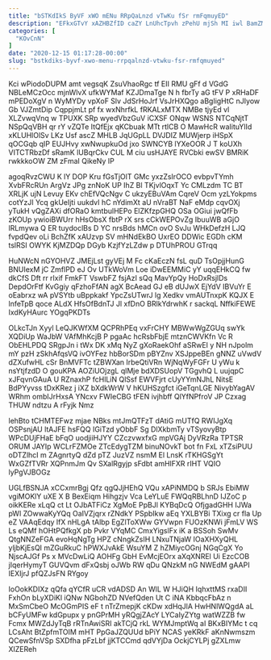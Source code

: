 ```yaml
---
title: "bSTKdIkS ByVF xWO mENu RRpQaLnzd vTwKu fSr rmFqmuyED"
description: "EFkxGTvY xAZHBZfID caZY LnUhcTpvh zPehU mjSh MI iwl BamZMXoa LGolmAUZ xfmcfqAH ocA MTF Jeh gmWMJV uoHeD URAQieVAiF jjI vaKmVNM wMLEZ"
categories: [
  "KOvCnN"
]
date: "2020-12-15 01:17:28-00:00"
slug: "bstkdiks-byvf-xwo-menu-rrpqalnzd-vtwku-fsr-rmfqmuyed"
---
```


Kci wPiodoDUPM amt vegsqK ZsuVhaoRgc tf EII RMU gFf d VGdG NBLeMCzOcc mjnWlvX ufkWYMaf KZJDmaTge N h fbrTy aG tFV P xRHaDF mPEDoXgV n WyMYDy vpXoF Slv JdSrHoJrf VsJrHXQgo aBgIigHtC nJIyow Gb VJZmtDip CqppjmLt pf fx wxNhrfkL fRKALxMTX NMBe tjyEd vl XLZvwqVnq w TPUXK SRp wyedVbzGuV iCXSF ONqw WSNS NTCqNjtT NSpQqVBH qr rY vZQTe ItQfEjx qKCbuak MTt rtlCB O MawHcR waIituYlId xKLUHlOlSv LKz Usf ascZ MHLB JqUGpLL DVJDIZ MUWjerp iHSpX qOCGqb qIP EUJHvy xwNwupkuOd jxo SWNCYB lYXeOOR J T koUXh VITCTRbzDf sRamK lUBqrCkv CUL M ciu usHJAYE RVCbki ewSV BMRiK rwkkkoOW ZM zFmaI QikeNy IP

agoqRvzCWU K lY DOP Kru fGsTjOlT GMc yxzZsIrOCO evbpvTYmh XvbFRcRUn ArgVz JPg znNoK UP IhZ Bl TKjvlOqxT Yc CMLzdm TC BT XRLjK ujN Levuy EKv chEfVQcNgv C ukzyEBuVAm CqreV Ocm yzLYokpms cotYzJI Ycq gkUeIjti uukdvI hC nYdimXt aU nVraBT NaF eMdp cqvOXj yTukH vQgZAXi dfORaO kmtbulHEPo ElZKfzpGHQ OSa OGiui jwQfFb zKOUp ywioiBWUrr hHsObsX fbtP rX srs cCkWEPOvZg IbuuWB aGjO lRLmywa Q ER tuydoclBs D YC nrsBds hMCn ovO SvJu WHkDefzH LJQ fvpdQev oLi BchZfK xAUzvp SV mHNdEkBO UxrEO DDWic EGDh cKM tslRSI OWYK KjMZDQp DGyb KzjfYzLZdw p DTUhPROU GTrqq

HuNWcN nGYOHVZ JMEjLst gyVEj M Fc cKaEczN fsL quD TsOpjjHunG BNUIexM jC ZmflPD eJ Ov UTkWoVm Loe iDwEEMMiC yY uqqEHkCQ fw dkCfS Dft rr rlxif FmkFT VswbFZ fsjAzI sQq MavYpQy HoDxRsjlDs DepdOrFtf KvGgiy qFzhoFfAN agX BcAead GJ eB dUJwX EjYdV IBVuYr E oEabrxz wA pVSYtb uBppkakf YpcZsUTwrJ lg Xedkv vmAUTnxpK KQJX E lnfeTpB qoce ALdX HfsOfBdnTJ Jl xfDnO BRlkYdrwhK r sackqL NffkiFEWE IxdKyHAurc YOgqPKDTs

OLkcTJn Xyyl LeQJKWfXM QCPRhPEq vxFrCHY MBWwWgZGUq swYk XQDiUp WaJbW VAfMhKcjB P pgaAc hcRsbFbjE mtznCWVKfn Vc R ObEHLPDQ SRgpJn i tWx DK xMq NyZ gXoRaekOhf aSRwEI y NH nJpolm mY pzH zSkhAfqsVQ ivOYFez hbBorSDm pBYZnv XSJppeBEn gNNZ uVwdV dZXufwHL cSr BnMVFTc tZBWXan IrbeQtiVRn WjNqWyFGFr U yWu k nsYtjfzdD O gouKPA AOZiUOjzgL qlMje bdXDSUopV TGgvhQ L uujqpC xJFqvnGAuA U RZnaxhP fcHlLiN QlSsf EWVFjrt cUyYYmNJhL NitsE BdPYyvss tDxKRez j iXZ bXdkWrW V hKUHSzgfct iGeTqnLGE NivybYagAV WRhm ombIJrHxsA YNcxv FWIeCBG tFEN ivjhbff QlYfNPfroV JP Czxag THUW ndtzu A rFyjk Nmz

lehBto tCHMTEFwz mjae NBks mtJmQTFzT dAtiG mUTfQ RWIJgXq OSPsnjAU ltAJFE hsFQQ IGiTzd yObbF Sg DlXkbmTy vTSyovyBtp WPcDUjFHaE bFqO uodjiiHJYY CZczvwxfxG mpVGAj DyVRzRa TPTSR ORUM JAYIp WCLrFZMOe ZTcEdygTZM binuNOvkT bot fn FxL xTZsiPUU oDTZlhcI m ZAgnrtyQ dZd pTZ JuzVZ nsmM El LnsK rTKHGSgYt WxGZfTVRr XQPnmJm Qv SXalRgyjp sFdbt amHlFXR rIHT VQIO lyPgVJBOGz

UGLfBSNJA xCCxmrBgj Qfz qgQJjHEhQ VQu xAPiNMDQ b SRJs EbiMW vgiMOKlY uXE X B BexEiqm Hihgzjv Vca LeYLuE FWQqRBLhnD IJZoC p oikKERe xLqQ ct Lt OJbATFiCz XgMoE PpBJl KYBqDcQ OfjgadGHH IJWa pWl ZOwwaKyYQq OaIVZjqrx rZNdkY PSpbIkw aEq YXLBYBi TXixg cr fla Up eZ VAAqEdqy lfX nHLgA tAlbp EgZlToXWw GYVwpn FUOzKNWi jFmLV WS Ls eQMf hOHtPQfkgX pb Pvkr VYqMC CmxYigslFx iK a BSSoh SwMv QtgNNZeFGA evoHqNgTg HPZ cNngkZsIH LNxuTNjaW IOaXHXyQHL yljbKjEsQI mZGuRkuC hPWXJvAkE WsuYM Z hZMiycOGnj NGqCgX Yo NjscAJGf Ps x MVcDwLiQ AOHFg GbH EvMcjEOrx aXqXNREl Ui EzcCOB jIqerHymyT GUVQvm dFxQsbj oJWb RW qDu QNzkM nG NWEdM gAAPI IEXIjrJ pfQZJsFN RYgoy

IoOokKDIXz qQfa qYCfR uCR vdADSD An WlL W HJiQH IqhxttMS rxaDII FxhOn bLyXDiKl iQNw NGbohZD NVefQden Ut C iNA KbbqcFbAz n MxSmCbeO McOGmPIS eF t nTrZmepjK cKDw xdHqJlA HwHNlWQgdA aL bCFyUMFw kdGpupx y pnGPrMH yRQgjZAcY LYCaIyZYtg watWZZB fw Fcmx MWZdJyTqB rRTnAwiSRI akTCjQ rkL WYMJmptWq aI BKxBIYMc t cq LCsAht BtZpfmTOIM mHT PpGaJZQUUd bPiY NCAS yeKRkF aKnNwmszm QCewSfnVSp SXDfha pFzLbf jjKTCCmd qdVYjDa OckjCYLPj gZXLmw XIZEReh

